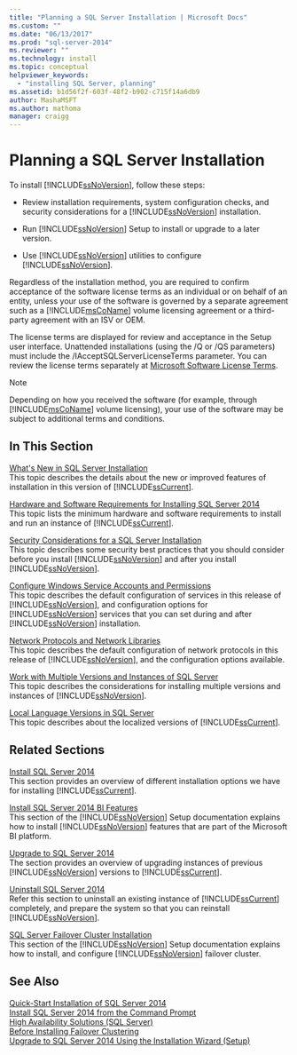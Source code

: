 ```yaml
---
title: "Planning a SQL Server Installation | Microsoft Docs"
ms.custom: ""
ms.date: "06/13/2017"
ms.prod: "sql-server-2014"
ms.reviewer: ""
ms.technology: install
ms.topic: conceptual
helpviewer_keywords: 
  - "installing SQL Server, planning"
ms.assetid: b1d56f2f-603f-48f2-b902-c715f14a6db9
author: MashaMSFT
ms.author: mathoma
manager: craigg
---
```

# Planning a SQL Server Installation
  To install [!INCLUDE[ssNoVersion](../../includes/ssnoversion-md.md)], follow these steps:  
  
-   Review installation requirements, system configuration checks, and security considerations for a [!INCLUDE[ssNoVersion](../../includes/ssnoversion-md.md)] installation.  
  
-   Run [!INCLUDE[ssNoVersion](../../includes/ssnoversion-md.md)] Setup to install or upgrade to a later version.  
  
-   Use [!INCLUDE[ssNoVersion](../../includes/ssnoversion-md.md)] utilities to configure [!INCLUDE[ssNoVersion](../../includes/ssnoversion-md.md)].  
  
 Regardless of the installation method, you are required to confirm acceptance of the software license terms as an individual or on behalf of an entity, unless your use of the software is governed by a separate agreement such as a [!INCLUDE[msCoName](../../includes/msconame-md.md)] volume licensing agreement or a third-party agreement with an ISV or OEM.  
  
 The license terms are displayed for review and acceptance in the Setup user interface. Unattended installations (using the /Q or /QS parameters) must include the /IAcceptSQLServerLicenseTerms parameter. You can review the license terms separately at [Microsoft Software License Terms](https://go.microsoft.com/fwlink/?LinkID=148209).  
  
> [!NOTE]  
>  Depending on how you received the software (for example, through [!INCLUDE[msCoName](../../includes/msconame-md.md)] volume licensing), your use of the software may be subject to additional terms and conditions.  
  
## In This Section  
 [What's New in SQL Server Installation](../../../2014/sql-server/install/what-s-new-in-sql-server-installation.md)  
 This topic describes the details about the new or improved features of installation in this version of [!INCLUDE[ssCurrent](../../includes/sscurrent-md.md)].  
  
 [Hardware and Software Requirements for Installing SQL Server 2014](hardware-and-software-requirements-for-installing-sql-server.md)  
 This topic lists the minimum hardware and software requirements to install and run an instance of [!INCLUDE[ssCurrent](../../includes/sscurrent-md.md)].  
  
 [Security Considerations for a SQL Server Installation](../../../2014/sql-server/install/security-considerations-for-a-sql-server-installation.md)  
 This topic describes some security best practices that you should consider before you install [!INCLUDE[ssNoVersion](../../includes/ssnoversion-md.md)] and after you install [!INCLUDE[ssNoVersion](../../includes/ssnoversion-md.md)].  
  
 [Configure Windows Service Accounts and Permissions](../../database-engine/configure-windows/configure-windows-service-accounts-and-permissions.md)  
 This topic describes the default configuration of services in this release of [!INCLUDE[ssNoVersion](../../includes/ssnoversion-md.md)], and configuration options for [!INCLUDE[ssNoVersion](../../includes/ssnoversion-md.md)] services that you can set during and after [!INCLUDE[ssNoVersion](../../includes/ssnoversion-md.md)] installation.  
  
 [Network Protocols and Network Libraries](../../../2014/sql-server/install/network-protocols-and-network-libraries.md)  
 This topic describes the default configuration of network protocols in this release of [!INCLUDE[ssNoVersion](../../includes/ssnoversion-md.md)], and the configuration options available.  
  
 [Work with Multiple Versions and Instances of SQL Server](../../../2014/sql-server/install/work-with-multiple-versions-and-instances-of-sql-server.md)  
 This topic describes the considerations for installing multiple versions and instances of [!INCLUDE[ssNoVersion](../../includes/ssnoversion-md.md)].  
  
 [Local Language Versions in SQL Server](../../../2014/sql-server/install/local-language-versions-in-sql-server.md)  
 This topic describes about the localized versions of [!INCLUDE[ssCurrent](../../includes/sscurrent-md.md)].  
  
## Related Sections  
 [Install SQL Server 2014](../../database-engine/install-windows/install-sql-server.md)  
 This section provides an overview of different installation options we have for installing [!INCLUDE[ssCurrent](../../includes/sscurrent-md.md)].  
  
 [Install SQL Server 2014 BI Features](install-sql-server-business-intelligence-features.md)  
 This section of the [!INCLUDE[ssNoVersion](../../includes/ssnoversion-md.md)] Setup documentation explains how to install [!INCLUDE[ssNoVersion](../../includes/ssnoversion-md.md)] features that are part of the Microsoft BI platform.  
  
 [Upgrade to SQL Server 2014](../../database-engine/install-windows/upgrade-sql-server.md)  
 The section provides an overview of upgrading instances of previous [!INCLUDE[ssNoVersion](../../includes/ssnoversion-md.md)] versions to [!INCLUDE[ssCurrent](../../includes/sscurrent-md.md)].  
  
 [Uninstall SQL Server 2014](uninstall-sql-server.md)  
 Refer this section to uninstall an existing instance of [!INCLUDE[ssCurrent](../../includes/sscurrent-md.md)] completely, and prepare the system so that you can reinstall [!INCLUDE[ssNoVersion](../../includes/ssnoversion-md.md)].  
  
 [SQL Server Failover Cluster Installation](../failover-clusters/install/sql-server-failover-cluster-installation.md)  
 This section of the [!INCLUDE[ssNoVersion](../../includes/ssnoversion-md.md)] Setup documentation explains how to install, and configure [!INCLUDE[ssNoVersion](../../includes/ssnoversion-md.md)] failover cluster.  
  
## See Also  
 [Quick-Start Installation of SQL Server 2014](../../../2014/getting-started/quick-start-installation-of-sql-server-2014.md)   
 [Install SQL Server 2014 from the Command Prompt](../../database-engine/install-windows/install-sql-server-from-the-command-prompt.md)   
 [High Availability Solutions &#40;SQL Server&#41;](../failover-clusters/high-availability-solutions-sql-server.md)   
 [Before Installing Failover Clustering](../failover-clusters/install/before-installing-failover-clustering.md)   
 [Upgrade to SQL Server 2014 Using the Installation Wizard &#40;Setup&#41;](../../database-engine/install-windows/upgrade-sql-server-using-the-installation-wizard-setup.md)  
  
  

